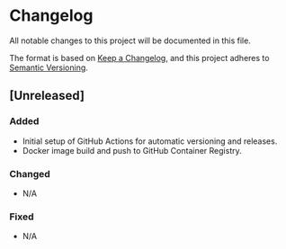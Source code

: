 # Changelog

All notable changes to this project will be documented in this file.

The format is based on [Keep a Changelog](https://keepachangelog.com/en/1.0.0/),
and this project adheres to [Semantic Versioning](https://semver.org/).

## [Unreleased]

### Added

- Initial setup of GitHub Actions for automatic versioning and releases.
- Docker image build and push to GitHub Container Registry.

### Changed

- N/A

### Fixed

- N/A
